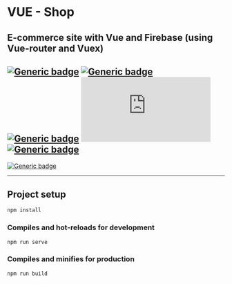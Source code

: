 # VUE - Shop
## E-commerce site with Vue and Firebase (using Vue-router and Vuex)
## [![Generic badge](https://img.shields.io/badge/&#9881;-HTML-green.svg?style=plastic&logo=HTML5)](https://developer.mozilla.org/en-US/docs/Web/Guide/HTML/HTML5) [![Generic badge](https://img.shields.io/badge/&#9881;-Sass-pink.svg?style=plastic&logo=CSS3)](https://www.tutorialrepublic.com/css-tutorial/) [![Generic badge](https://img.shields.io/badge/&#9881;-JS-yellow.svg?style=plastic&logo=Javascript)](https://developer.mozilla.org/en-US/docs/Web/JavaScript) [![Generic badge](https://img.shields.io/badge/&#9881;-VUE-BRIGHTGREEN.svg?style=plastic&logo=Vue.js)](https://vuejs.org/) [![Generic badge](https://img.shields.io/badge/&#9881;-Firebase-orange.svg?style=plastic&logo=Firebase)](https://firebase.google.com/)


[![Generic badge](https://img.shields.io/badge/Live%20demo%20@-Firebase-blueviolet.svg?style=for-the-badge&logo=Firebase)](https://vue-ecommerce-9894c.firebaseapp.com/)


<hr>

## Project setup
```
npm install
```

### Compiles and hot-reloads for development
```
npm run serve
```

### Compiles and minifies for production
```
npm run build
```
